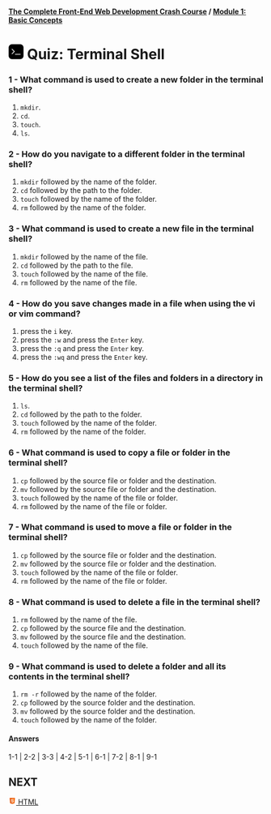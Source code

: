 #### [The Complete Front-End Web Development Crash Course](../README.md) / [Module 1: Basic Concepts](./README.md)

#  <img src="../imgs/terminal-icon.jpeg" width="30"/> Quiz: Terminal Shell

### 1 - What command is used to create a new folder in the terminal shell?
1.  `mkdir`.
2. `cd`.
3. `touch`.
4. `ls`.

### 2 - How do you navigate to a different folder in the terminal shell?
1. `mkdir` followed by the name of the folder.
2. `cd` followed by the path to the folder.
3. `touch` followed by the name of the folder.
4. `rm` followed by the name of the folder.

### 3 - What command is used to create a new file in the terminal shell?
1. `mkdir` followed by the name of the file.
2. `cd` followed by the path to the file.
3. `touch` followed by the name of the file.
4. `rm` followed by the name of the file.

### 4 - How do you save changes made in a file when using the vi or vim command?
1. press the `i` key.
2. press the `:w` and press the `Enter` key.
3. press the `:q` and press the `Enter` key.
4. press the `:wq` and press the `Enter` key.

### 5 - How do you see a list of the files and folders in a directory in the terminal shell?
1. `ls`.
2. `cd` followed by the path to the folder.
3. `touch` followed by the name of the folder.
4. `rm` followed by the name of the folder.

### 6 - What command is used to copy a file or folder in the terminal shell?
1. `cp` followed by the source file or folder and the destination.
2. `mv` followed by the source file or folder and the destination.
3. `touch` followed by the name of the file or folder.
4. `rm` followed by the name of the file or folder.

### 7 - What command is used to move a file or folder in the terminal shell?
1. `cp` followed by the source file or folder and the destination.
2. `mv` followed by the source file or folder and the destination.
3. `touch` followed by the name of the file or folder.
4. `rm` followed by the name of the file or folder.

### 8 - What command is used to delete a file in the terminal shell?
1. `rm` followed by the name of the file.
2. `cp` followed by the source file and the destination.
3. `mv` followed by the source file and the destination.
4. `touch` followed by the name of the file.

### 9 - What command is used to delete a folder and all its contents in the terminal shell?
1. `rm -r` followed by the name of the folder.
2. `cp` followed by the source folder and the destination.
3. `mv` followed by the source folder and the destination.
4. `touch` followed by the name of the folder.

#### Answers
1-1 | 2-2 | 3-3 | 4-2 | 5-1 | 6-1 | 7-2 | 8-1 | 9-1

## NEXT
[<img src="../imgs/html5-icon.jpeg" width="15"/> HTML](html.md)